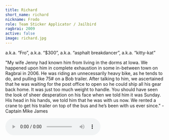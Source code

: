 ```yaml
---
title: Richard
short_name: richard
nickname: Frodo
role: Team Sticker Applicator / Jailbird
ragbrai: 2009
active: false
image: richard.jpg
---
```

a.k.a. “Fro”, a.k.a. “$300”, a.k.a. “asphalt breakdancer”, a.k.a. “kitty-kat”

"My wife Jenny had known him from living in the dorms at Iowa. We happened upon him in complete exhaustion in some in-between town on Ragbrai in 2006. He was riding an unnecessarily heavy bike, as he tends to do, and pulling like 75# on a Bob trailer. After talking to him, we ascertained that he was waiting for the post office to open so he could ship all his gear back home. It was just too much weight to handle. You should have seen the look of sheer desperation on his face when we told him it was Sunday. His head in his hands, we told him that he was with us now. We rented a crane to get his trailer on top of the bus and he’s been with us ever since." - Captain Mike James

<audio controls>
  <source src="/assets/audio/richard-thompson20090723.ogg" type="audio/ogg">
  <source src="/assets/audio/richard-thompson20090723.wav" type="audio/mpeg">
Your browser (most likely Internet Explorer) does not support the audio element.
</audio>
